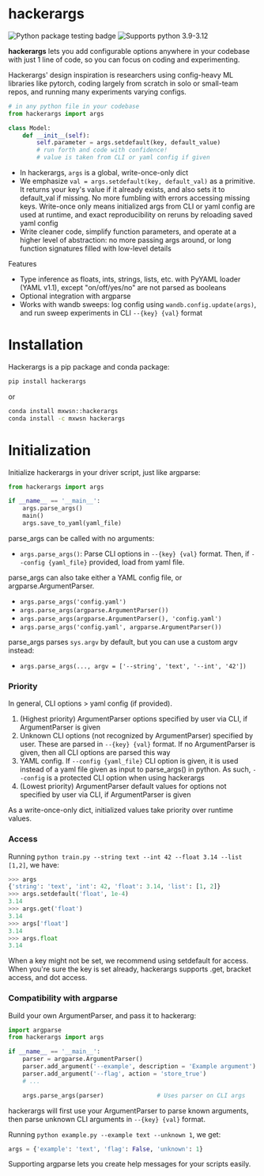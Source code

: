# hackerargs

![Python package testing badge](https://github.com/maxwshen/hackerargs/actions/workflows/python-package.yml/badge.svg)
![Supports python 3.9-3.12](https://img.shields.io/badge/python-3.9%20%7C%203.10%20%7C%203.11%20%7C%203.12-blue)


**hackerargs** lets you add configurable options anywhere in your codebase with just 1 line of code, so you can focus on coding and experimenting.

Hackerargs' design inspiration is researchers using config-heavy ML libraries like pytorch, coding largely from scratch in solo or small-team repos, and running many experiments varying configs.

```python
# in any python file in your codebase
from hackerargs import args

class Model:
    def __init__(self):
        self.parameter = args.setdefault(key, default_value)
        # run forth and code with confidence!
        # value is taken from CLI or yaml config if given
```

- In hackerargs, `args` is a global, write-once-only dict
- We emphasize `val = args.setdefault(key, default_val)` as a primitive. It returns your key's value if it already exists, and also sets it to default_val if missing. No more fumbling with errors accessing missing keys. Write-once only means initialized args from CLI or yaml config are used at runtime, and exact reproducibility on reruns by reloading saved yaml config
- Write cleaner code, simplify function parameters, and operate at a higher level of abstraction: no more passing args around, or long function signatures filled with low-level details

Features
- Type inference as floats, ints, strings, lists, etc. with PyYAML loader (YAML v1.1), except "on/off/yes/no" are not parsed as booleans
- Optional integration with argparse
- Works with wandb sweeps: log config using `wandb.config.update(args)`, and run sweep experiments in CLI `--{key} {val}` format

# Installation

Hackerargs is a pip package and conda package:

```bash
pip install hackerargs
```

or
```bash
conda install mxwsn::hackerargs
conda install -c mxwsn hackerargs
```

# Initialization

Initialize hackerargs in your driver script, just like argparse:

```python
from hackerargs import args

if __name__ == '__main__':
    args.parse_args()
    main()
    args.save_to_yaml(yaml_file)
```

parse_args can be called with no arguments:

- `args.parse_args()`: Parse CLI options in `--{key} {val}` format. Then, if `--config {yaml_file}` provided, load from yaml file.

parse_args can also take either a YAML config file, or argparse.ArgumentParser.

- `args.parse_args('config.yaml')`
- `args.parse_args(argparse.ArgumentParser())`
- `args.parse_args(argparse.ArgumentParser(), 'config.yaml')`
- `args.parse_args('config.yaml', argparse.ArgumentParser())`

parse_args parses `sys.argv` by default, but you can use a custom argv instead:
- `args.parse_args(..., argv = ['--string', 'text', '--int', '42'])`


### Priority

In general, CLI options > yaml config (if provided).

1. (Highest priority) ArgumentParser options specified by user via CLI, if ArgumentParser is given
2. Unknown CLI options (not recognized by ArgumentParser) specified by user. These are parsed in `--{key} {val}` format. If no ArgumentParser is given, then all CLI options are parsed this way
3. YAML config. If `--config {yaml_file}` CLI option is given, it is used instead of a yaml file given as input to parse_args() in python. As such, `--config` is a protected CLI option when using hackerargs
4. (Lowest priority) ArgumentParser default values for options not specified by user via CLI, if ArgumentParser is given

As a write-once-only dict, initialized values take priority over runtime values.


### Access

Running `python train.py --string text --int 42 --float 3.14 --list [1,2]`, we have:

```python
>>> args
{'string': 'text', 'int': 42, 'float': 3.14, 'list': [1, 2]}
>>> args.setdefault('float', 1e-4)
3.14
>>> args.get('float')
3.14
>>> args['float']
3.14
>>> args.float
3.14
```

When a key might not be set, we recommend using setdefault for access.
When you're sure the key is set already, hackerargs supports .get, bracket access, and dot access.


### Compatibility with argparse

Build your own ArgumentParser, and pass it to hackerarg:

```python
import argparse
from hackerargs import args

if __name__ == '__main__':
    parser = argparse.ArgumentParser()
    parser.add_argument('--example', description = 'Example argument')
    parser.add_argument('--flag', action = 'store_true')
    # ...

    args.parse_args(parser)               # Uses parser on CLI args
```

hackerargs will first use your ArgumentParser to parse known arguments,
then parse unknown CLI arguments in `--{key} {val}` format.

Running `python example.py --example text --unknown 1`, we get:

```python
args = {'example': 'text', 'flag': False, 'unknown': 1}
```

Supporting argparse lets you create help messages for your scripts easily.
